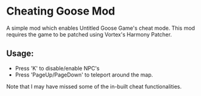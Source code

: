 # Cheating Goose Mod

A simple mod which enables Untitled Goose Game's cheat mode. This mod requires the game to be patched using Vortex's Harmony Patcher.

## Usage:
- Press 'K' to disable/enable NPC's
- Press 'PageUp/PageDown' to teleport around the map.

Note that I may have missed some of the in-built cheat functionalities.
